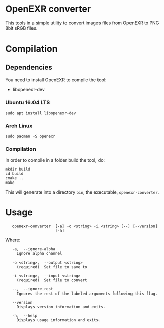 OpenEXR converter
=================

This tools in a simple utility to convert images files from OpenEXR to PNG 8bit sRGB files.

Compilation
===========

Dependencies
------------
You need to install OpenEXR to compile the tool:
* libopenexr-dev

### Ubuntu 16.04 LTS

```
sudo apt install libopenexr-dev
```

### Arch Linux

```
sudo pacman -S openexr
```

### Compilation
In order to compile in a folder build the tool, do:

```
mkdir build
cd build
cmake ..
make
```

This will generate into a directory `bin`, the executable, `openexr-converter`.

Usage
=====

```
   openexr-converter  [-a] -o <string> -i <string> [--] [--version]
                      [-h]
```

Where: 

```
   -a,  --ignore-alpha
     Ignore alpha channel

   -o <string>,  --output <string>
     (required)  Set file to save to

   -i <string>,  --input <string>
     (required)  Set file to convert

   --,  --ignore_rest
     Ignores the rest of the labeled arguments following this flag.

   --version
     Displays version information and exits.

   -h,  --help
     Displays usage information and exits.
```
